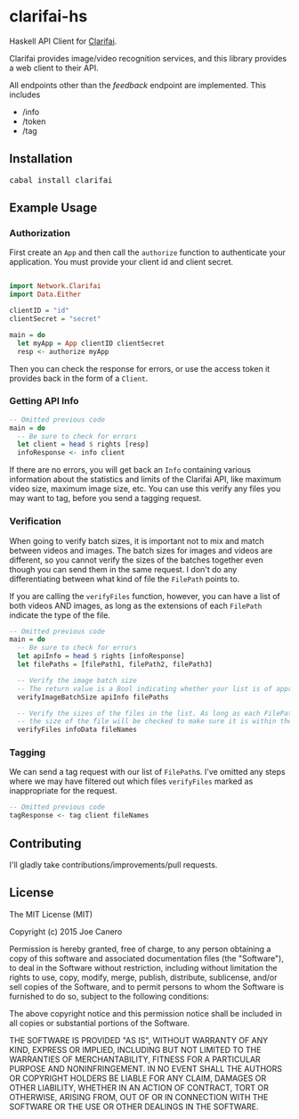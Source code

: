 # clarifai-hs
Haskell API Client for <a href="http://www.clarifai.com">Clarifai</a>.

Clarifai provides image/video recognition services, and this library provides
a web client to their API.

All endpoints other than the <em>feedback</em> endpoint are implemented. This includes
  - /info
  - /token
  - /tag

## Installation

<pre>cabal install clarifai</pre>

## Example Usage

### Authorization
First create an ```App``` and then call the ```authorize``` function to authenticate your application. You must provide your client id and client secret.
```haskell

import Network.Clarifai
import Data.Either

clientID = "id"
clientSecret = "secret"

main = do
  let myApp = App clientID clientSecret
  resp <- authorize myApp

```
Then you can check the response for errors, or use the access token it provides back in the form of a ```Client```.

### Getting API Info
```haskell
-- Omitted previous code
main = do
  -- Be sure to check for errors
  let client = head $ rights [resp]
  infoResponse <- info client
```

If there are no errors, you will get back an ```Info``` containing various information about the statistics and limits of the Clarifai API, like maximum video size, maximum image size, etc. You can use this verify any files you may want to tag, before you send a tagging request.

### Verification
When going to verify batch sizes, it is important not to mix and match between videos and images. The batch sizes for images and videos are different, so you cannot verify the sizes of the batches together even though you can send them in the same request. I don't do any differentiating between what kind of file the ```FilePath``` points to.

If you are calling the ```verifyFiles``` function, however, you can have a list of both videos AND images, as long as the extensions of each ```FilePath``` indicate the type of the file.
```haskell
-- Omitted previous code
main = do
  -- Be sure to check for errors
  let apiInfo = head $ rights [infoResponse]
  let filePaths = [filePath1, filePath2, filePath3]

  -- Verify the image batch size
  -- The return value is a Bool indicating whether your list is of appropriate size for the API.
  verifyImageBatchSize apiInfo filePaths

  -- Verify the sizes of the files in the list. As long as each FilePath indicates whether the file is a video or an image,
  -- the size of the file will be checked to make sure it is within the appropriate bounds according to the API Info.
  verifyFiles infoData fileNames
```

### Tagging
We can send a tag request with our list of ```FilePath```s. I've omitted any steps where we may have filtered out which files
```verifyFiles``` marked as inappropriate for the request.
```haskell
-- Omitted previous code
tagResponse <- tag client fileNames
```

## Contributing
I'll gladly take contributions/improvements/pull requests.

## License
The MIT License (MIT)

Copyright (c) 2015 Joe Canero

Permission is hereby granted, free of charge, to any person obtaining a copy
of this software and associated documentation files (the "Software"), to deal
in the Software without restriction, including without limitation the rights
to use, copy, modify, merge, publish, distribute, sublicense, and/or sell
copies of the Software, and to permit persons to whom the Software is
furnished to do so, subject to the following conditions:

The above copyright notice and this permission notice shall be included in all
copies or substantial portions of the Software.

THE SOFTWARE IS PROVIDED "AS IS", WITHOUT WARRANTY OF ANY KIND, EXPRESS OR
IMPLIED, INCLUDING BUT NOT LIMITED TO THE WARRANTIES OF MERCHANTABILITY,
FITNESS FOR A PARTICULAR PURPOSE AND NONINFRINGEMENT. IN NO EVENT SHALL THE
AUTHORS OR COPYRIGHT HOLDERS BE LIABLE FOR ANY CLAIM, DAMAGES OR OTHER
LIABILITY, WHETHER IN AN ACTION OF CONTRACT, TORT OR OTHERWISE, ARISING FROM,
OUT OF OR IN CONNECTION WITH THE SOFTWARE OR THE USE OR OTHER DEALINGS IN THE
SOFTWARE.
